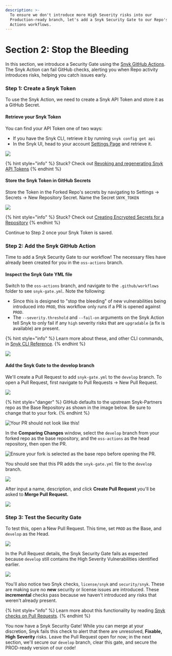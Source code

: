 ```yaml
---
description: >-
  To ensure we don't introduce more High Severity risks into our
  Production-ready branch, let's add a Snyk Security Gate to our Repo's GitHub
  Actions workflows.
---
```


# Section 2: Stop the Bleeding

In this section, we introduce a Security Gate using the [Snyk GitHub Actions](https://github.com/snyk/actions). The Snyk Action can fail GitHub checks, alerting you when Repo activity introduces risks, helping you catch issues early.

### Step 1: Create a Snyk Token

To use the Snyk Action, we need to create a Snyk API Token and store it as a GitHub Secret. 

#### Retrieve your Snyk Token

You can find your API Token one of two ways:

* If you have the Snyk CLI, retrieve it by running `snyk config get api`
* In the Snyk UI, head to your account [Settings Page](https://app.snyk.io/account) and retrieve it.

![](../../../../../.gitbook/assets/snyk-token.png)

{% hint style="info" %}
Stuck? Check out [Revoking and regenerating Snyk API Tokens](https://support.snyk.io/hc/en-us/articles/360004008278-Revoking-and-regenerating-Snyk-API-tokens)
{% endhint %}

#### Store the Snyk Token in GitHub Secrets

Store the Token in the Forked Repo's secrets by navigating to Settings -&gt; Secrets -&gt; New Repository Secret. Name the Secret `SNYK_TOKEN`

![](../../../../../.gitbook/assets/gh-secrets.png)

{% hint style="info" %}
Stuck? Check out [Creating Encrypted Secrets for a Repository](https://docs.github.com/en/free-pro-team@latest/actions/reference/encrypted-secrets#creating-encrypted-secrets-for-a-repository)
{% endhint %}

Continue to Step 2 once your Snyk Token is saved.

### Step 2: Add the Snyk GitHub Action

Time to add a Snyk Security Gate to our workflow! The necessary files have already been created for you in the `oss-actions` branch. 

#### Inspect the Snyk Gate YML file 

Switch to the `oss-actions` branch, and navigate to the `.github/workflows` folder to see `snyk-gate.yml`. Note the following:

* Since this is designed to "stop the bleeding" of new vulnerabilities being introduced into `PROD`, this workflow only runs if a PR is opened against `PROD`. 
* The `--severity.threshold` and `--fail-on` arguments on the Snyk Action tell Snyk to only fail if any `high` severity risks that are `upgradable` \(a fix is available\) are present. 

{% hint style="info" %}
Learn more about these, and other CLI commands, in [Snyk CLI Reference](https://support.snyk.io/hc/en-us/articles/360003812578-CLI-reference).
{% endhint %}

![](../../../../../.gitbook/assets/gh-snykgate.png)

#### Add the Snyk Gate to the develop branch

We'll create a Pull Request to add `snyk-gate.yml` to the `develop` branch. To open a Pull Request, first navigate to Pull Requests -&gt; New Pull Request.

![](../../../../../.gitbook/assets/gh-newpr.png)

{% hint style="danger" %}
GitHub defaults to the upstream Snyk-Partners repo as the Base Repository as shown in the image below. Be sure to change that to your fork.
{% endhint %}

![Your PR should not look like this!](../../../../../.gitbook/assets/gh-prcompare.png)

In the **Comparing Changes** window, select the `develop` branch from your forked repo as the base repository, and the `oss-actions` as the head repository, then open the PR.

![Ensure your fork is selected as the base repo before opening the PR.](../../../../../.gitbook/assets/gh-oss-pr.png)

You should see that this PR adds the `snyk-gate.yml` file to the `develop` branch.

![](../../../../../.gitbook/assets/gh-oss-pr-1-.png)

After input a name, description, and click **Create Pull Request** you'll be asked to **Merge Pull Request.**

![](../../../../../.gitbook/assets/gh-mergepr.png)

### Step 3: Test the Security Gate

To test this, open a New Pull Request. This time, set `PROD` as the Base, and `develop` as the Head. 

![](../../../../../.gitbook/assets/gh-mainpr.png)

In the Pull Request details, the Snyk Security Gate fails as expected because `develop` still contains the High Severity Vulnerabilities identified earlier.

![](../../../../../.gitbook/assets/gh-snykgateworks.png)

You'll also notice two Snyk checks, `license/snyk` and `security/snyk`. These are making sure no **new** security or license issues are introduced. These **incremental** checks pass because we haven't introduced any risks that weren't already present. 

{% hint style="info" %}
Learn more about this functionality by reading [Snyk checks on Pull Requests](https://support.snyk.io/hc/en-us/articles/360006581938-Snyk-checks-on-pull-requests).
{% endhint %}

You now have a Snyk Security Gate! While you can merge at your discretion, Snyk fails this check to alert that there are unresolved, **Fixable,** **High** **Severity** risks. Leave the Pull Request open for now; in the next section, we'll secure our `develop` branch, clear this gate, and secure the PROD-ready version of our code!

